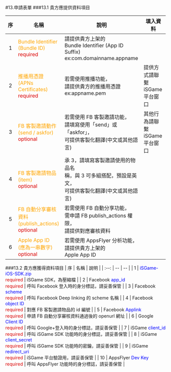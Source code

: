 #13.申請表單
###13.1 <a name="dele">貴方應提供資料項目</a>


| 序 | 名稱 | 說明 | 填入資料 |
| :--: | -- | -- | -- |
| 1 | <font color="orange">Bundle Identifier <br>(Bundle ID)</font> <br><font color="darkpink">required</font> | 請提供貴方上架的<br>Bundle Identifier (App ID Suffix)<br>ex:com.domainname.appname |  |
| 2 | <font color="orange">推播用憑證<br>(APNs Certificates)</font> <br><font color="darkpink">required</font> | 若需使用推播功能，<br>請提供貴方的推播用憑證<br>ex:appname.pem | 提供方式請聯繫<br>iSGame 平台窗口 |
| 3 | <font color="orange">FB 客製邀請動作<br>(send / askfor)</font> <br><font color="darkpink">optional</font> | 若需使用 FB 客製邀請功能，<br>請填寫使用「send」或「askfor」，<br>可提供客製化翻譯(中文或其他語言)| 其他行為請聯繫<br>iSGame 平台窗口 |
| 4 | <font color="orange">FB 客製邀請物品<br>(item)</font> <br><font color="darkpink">optional</font> | 承 3，請填寫客製邀請使用的物品名<br>稱，與 3 可多組搭配，預設是英文，<br>可提供客製化翻譯(中文或其他語言) |  |
| 5 | <font color="orange">FB 自動分享審核資料<br>(publish_actions)</font> <br><font color="darkpink">optional</font> | 若需使用 FB 自動分享功能，<br>需申請 FB publish_actions 權限，<br>請提供對應審核資料 |  |
| 6 | <font color="orange">Apple App ID<br>(應為一串數字)</font> <br><font color="darkpink">optional</font> | 若需使用 AppsFlyer 分析功能，<br>請提供貴方上架的<br>Apple App ID |  ||


###13.2 貴方應獲得資料項目
| 序 | 名稱 | 說明 |
| :--: | -- | -- |
| 1 | <font color="blue">iSGame-iOS-SDK.zip</font><br><font color="dark">required</font> | iSGame SDK，為壓縮檔 |
| 2 |  Facebook <font color="blue">app_id</font><br><font color="dark">required</font> | 呼叫 Facebook 登入時的身分標誌，請妥善保管 |
| 3 | Facebook <font color="blue">scheme</font><br><font color="dark">required</font> | 呼叫 Facebook Deep linking 的 scheme 名稱 |
| 4 | Facebook <font color="blue">object ID</font><br><font color="dark">required</font> | 對應 FB 客製邀請物品的 id 編號 |
| 5 | Facebook <font color="blue">Applink</font><br><font color="dark">required</font> | 申請 FB 自動分享審核資料通過後的 openurl 網址 |
| 6 | Google <font color="blue">Client ID</font><br><font color="dark">required</font> | 呼叫 Google+登入時的身分標誌，請妥善保管 |
| 7 | iSGame <font color="blue">client_id</font><br><font color="dark">required</font> | 呼叫 iSGame SDK 功能時的身分標誌，請妥善保管 |
| 8 | iSGame <font color="blue">client_secret</font><br><font color="dark">required</font> | 呼叫 iSGame SDK 功能時的密鑰，請妥善保管 |
| 9 | iSGame <font color="blue">redirect_uri</font><br><font color="dark">required</font> | iSGame 平台驗證用，請妥善保管 |
| 10 | AppsFlyer <font color="blue">Dev Key</font><br><font color="dark">required</font> | 呼叫 AppsFlyer 功能時的身分標誌，請妥善保管 |
